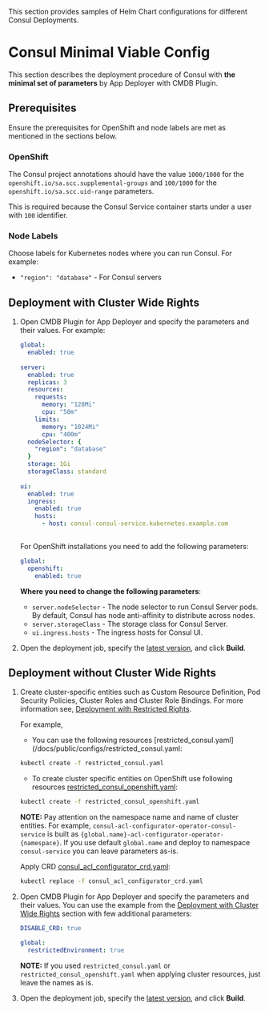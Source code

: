 This section provides samples of Helm Chart configurations for different Consul Deployments.

# Consul Minimal Viable Config

This section describes the deployment procedure of Consul with **the minimal set of parameters** by App Deployer with CMDB Plugin.

## Prerequisites

Ensure the prerequisites for OpenShift and node labels are met as mentioned in the sections below.

### OpenShift

The Consul project annotations should have the value `1000/1000` for the `openshift.io/sa.scc.supplemental-groups` and `100/1000`
for the `openshift.io/sa.scc.uid-range` parameters.

This is required because the Consul Service container starts under a user with `100` identifier.

### Node Labels

Choose labels for Kubernetes nodes where you can run Consul. For example:

* `"region": "database"` - For Consul servers

## Deployment with Cluster Wide Rights

1. Open CMDB Plugin for App Deployer and specify the parameters and their values. For example:

   ```yaml
   global:
     enabled: true
     
   server:
     enabled: true
     replicas: 3
     resources:
       requests:
         memory: "128Mi"
         cpu: "50m"
       limits:
         memory: "1024Mi"
         cpu: "400m"
     nodeSelector: {
       "region": "database"
     }
     storage: 1Gi
     storageClass: standard
     
   ui:
     enabled: true
     ingress:
       enabled: true
       hosts:
         - host: consul-consul-service.kubernetes.example.com
    
   ```

   For OpenShift installations you need to add the following parameters:

   ```yaml
   global:
     openshift:
       enabled: true
   ```

   **Where you need to change the following parameters**:

   * `server.nodeSelector` - The node selector to run Consul Server pods. By default, Consul has node anti-affinity to distribute across
     nodes.
   * `server.storageClass` - The storage class for Consul Server.
   * `ui.ingress.hosts` - The ingress hosts for Consul UI.

2. Open the deployment job, specify the [latest version](https://git.netcracker.com/PROD.Platform.Streaming/consul-service/-/tags),
   and click **Build**.

## Deployment without Cluster Wide Rights

1. Create cluster-specific entities such as Custom Resource Definition, Pod Security Policies, Cluster Roles and Cluster Role Bindings.
   For more information see, [Deployment with Restricted Rights](/docs/public/restricted-rights.md).

   For example, 
   * You can use the following resources [restricted_consul.yaml](/docs/public/configs/restricted_consul.yaml:

   ```sh
   kubectl create -f restricted_consul.yaml
   ```

   * To create cluster specific entities on OpenShift use following resources [restricted_consul_openshift.yaml](/docs/public/configs/restricted_consul_openshift.yaml):

   ```sh
   kubectl create -f restricted_consul_openshift.yaml
   ```

   **NOTE:**  Pay attention on the namespace name and name of cluster entities.
   For example, `consul-acl-configurator-operator-consul-service` is built as `{global.name}-acl-configurator-operator-{namespace}`.
   If you use default `global.name` and deploy to namespace `consul-service` you can leave parameters as-is.

   Apply CRD [consul_acl_configurator_crd.yaml](/charts/helm/consul-service/crds/consul_acl_configurator_crd.yaml):
   
   ```sh
   kubectl replace -f consul_acl_configurator_crd.yaml
   ```

2. Open CMDB Plugin for App Deployer and specify the parameters and their values. You can use the example from the 
   [Deployment with Cluster Wide Rights](#deployment-with-cluster-wide-rights) section with few additional parameters:

   ```yaml
   DISABLE_CRD: true
   
   global:
     restrictedEnvironment: true
   ```

   **NOTE:** If you used `restricted_consul.yaml` or `restricted_consul_openshift.yaml` 
   when applying cluster resources, just leave the names as is.

3. Open the deployment job, specify the [latest version](https://git.netcracker.com/PROD.Platform.Streaming/consul-service/-/tags),
   and click **Build**.
